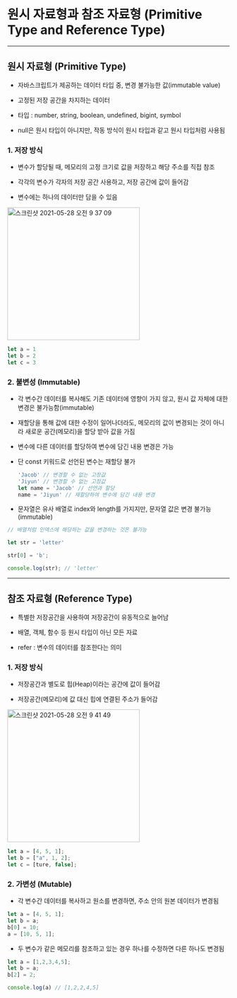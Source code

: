 # 원시 자료형과 참조 자료형 (Primitive Type and Reference Type)

***

## 원시 자료형 (Primitive Type)

- 자바스크립트가 제공하는 데이터 타입 중, 변경 불가능한 값(immutable value)

- 고정된 저장 공간을 차지하는 데이터

- 타입 : number, string, boolean, undefined, bigint, symbol

- null은 원시 타입이 아니지만, 작동 방식이 원시 타입과 같고 원시 타입처럼 사용됨

### 1. 저장 방식
- 변수가 할당될 때, 메모리의 고정 크기로 값을 저장하고 해당 주소를 직접 참조

- 각각의 변수가 각자의 저장 공간 사용하고, 저장 공간에 값이 들어감

- 변수에는 하나의 데이터만 담을 수 있음

<img width="300" alt="스크린샷 2021-05-28 오전 9 37 09" src="https://user-images.githubusercontent.com/80403988/119914669-aee4d300-bf9b-11eb-8820-b26184a78dae.png">

  ```js
  let a = 1
  let b = 2
  let c = 3
```

### 2. 불변성 (Immutable)
- 각 변수간 데이터를 복사해도 기존 데이터에 영향이 가지 않고, 원시 값 자체에 대한 변경은 불가능함(immutable)

- 재할당을 통해 값에 대한 수정이 일어나더라도, 메모리의 값이 변경되는 것이 아니라 새로운 공간(메모리)을 할당 받아 값을 가짐

- 변수에 다른 데이터를 할당하여 변수에 담긴 내용 변경은 가능

- 단 const 키워드로 선언된 변수는 재할당 불가
  ```js
  'Jacob' // 변경할 수 없는 고정값
  'Jiyun' // 변경할 수 없는 고정값
  let name = 'Jacob' // 선언과 할당
  name = 'Jiyun' // 재할당하여 변수에 담긴 내용 변경
  ```

- 문자열은 유사 배열로 index와 length를 가지지만, 문자열 값은 변경 불가능 (immutable)
```js
// 배열처럼 인덱스에 해당하는 값을 변경하는 것은 불가능

let str = 'letter'

str[0] = 'b';

console.log(str); // 'letter'
```

***  

## 참조 자료형 (Reference Type)
- 특별한 저장공간을 사용하여 저장공간이 유동적으로 늘어남

- 배열, 객체, 함수 등 원시 타입이 아닌 모든 자료

- refer : 변수의 데이터를 참조한다는 의미

### 1. 저장 방식
- 저장공간과 별도로 힙(Heap)이라는 공간에 값이 들어감

- 저장공간(메모리)에 값 대신 힙에 연결된 주소가 들어감

<img width="300" alt="스크린샷 2021-05-28 오전 9 41 49" src="https://user-images.githubusercontent.com/80403988/119914683-b73d0e00-bf9b-11eb-9ca1-cbbcc8e77072.png">

  ```js
  let a = [4, 5, 1];
  let b = ["a", 1, 2];
  let c = [ture, false];
  ```
### 2. 가변성 (Mutable)
- 각 변수간 데이터를 복사하고 원소를 변경하면, 주소 안의 원본 데이터가 변경됨
```js
let a = [4, 5, 1];
let b = a;
b[0] = 10;
a = [10, 5, 1];
```

- 두 변수가 같은 메모리를 참조하고 있는 경우 하나를 수정하면 다른 하나도 변경됨
```js
let a = [1,2,3,4,5];
let b = a;
b[2] = 2;

console.log(a) // [1,2,2,4,5]
```